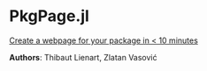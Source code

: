 # PkgPage.jl

[Create a webpage for your package in < 10 minutes](https://tlienart.github.io/PkgPage.jl)

**Authors**: Thibaut Lienart, Zlatan Vasović
